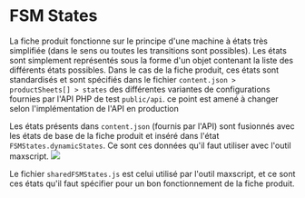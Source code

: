 # FSM States

La fiche produit fonctionne sur le principe d'une machine à états très simplifiée (dans le sens ou toutes les transitions sont possibles). Les états sont simplement représentés sous la forme d'un objet contenant la liste des différents états possibles. Dans le cas de la fiche produit, ces états sont standardisés et sont spécifiés dans le fichier `content.json > productSheets[] > states` des différentes variantes de configurations fournies par l'API PHP de test `public/api`. <span class="badge">ce point est amené à changer selon l'implémentation de l'API en production</span>

Les états présents dans `content.json` (fournis par l'API) sont fusionnés avec les états de base de la fiche produit et inséré dans l'état `FSMStates.dynamicStates`. Ce sont ces données qu'il faut utiliser avec l'outil maxscript.
![](https://github.com/Tribia3d/skaleone.doc/assets/40400644/aa4aeac5-53b2-456d-9cce-beb70fc7f1aa)

Le fichier `sharedFSMStates.js` est celui utilisé par l'outil maxscript, et ce sont ces états qu'il faut spécifier pour un bon fonctionnement de la fiche produit.

